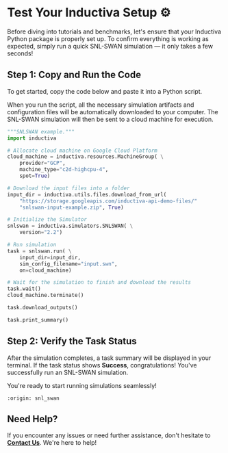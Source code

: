 # Test Your Inductiva Setup ⚙️
Before diving into tutorials and benchmarks, let's ensure that your Inductiva Python package is properly set up. To confirm everything is working as expected, simply run a quick SNL-SWAN simulation — it only takes a few seconds!

## Step 1: Copy and Run the Code
To get started, copy the code below and paste it into a Python script.

When you run the script, all the necessary simulation artifacts and configuration files will be automatically downloaded to your computer. The SNL-SWAN simulation will then be sent to a cloud machine for execution.

```python
"""SNLSWAN example."""
import inductiva

# Allocate cloud machine on Google Cloud Platform
cloud_machine = inductiva.resources.MachineGroup( \
    provider="GCP",
    machine_type="c2d-highcpu-4",
    spot=True)

# Download the input files into a folder
input_dir = inductiva.utils.files.download_from_url(
    "https://storage.googleapis.com/inductiva-api-demo-files/"
    "snlswan-input-example.zip", True)

# Initialize the Simulator
snlswan = inductiva.simulators.SNLSWAN( \
    version="2.2")

# Run simulation
task = snlswan.run( \
    input_dir=input_dir,
    sim_config_filename="input.swn",
    on=cloud_machine)

# Wait for the simulation to finish and download the results
task.wait()
cloud_machine.terminate()

task.download_outputs()

task.print_summary()
```

## Step 2: Verify the Task Status
After the simulation completes, a task summary will be displayed in your terminal. If the task status shows **Success**, congratulations! You've successfully run an SNL-SWAN simulation.

You're ready to start running simulations seamlessly!

```{banner_small}
:origin: snl_swan
```

## Need Help?
If you encounter any issues or need further assistance, don't hesitate to [**Contact Us**](mailto:support@inductiva.ai). We're here to help!
